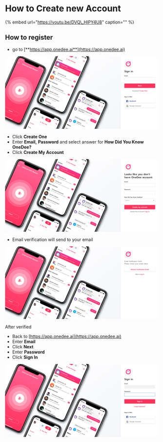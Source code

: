 # How to Create new Account

{% embed url="https://youtu.be/DVQ\_HIPY4U8" caption="" %}

## How to register

* go to  [**https://app.onedee.ai**](https://app.onedee.ai)

![](../.gitbook/assets/home.png)

* Click **Create One**
* Enter **Email,** **Password** and select answer for **How Did You Know OneDee?**
* Click **Create My Account**

![](../.gitbook/assets/untitled.png)

* Email verification will send to your email 

![](../.gitbook/assets/verify-email.png)

After verified

* Back to [https://app.onedee.ai](https://app.onedee.ai)  
* Enter **Email** 
* Click **Next** 
* Enter **Password**
* Click **Sign In**

![](../.gitbook/assets/sign-in.png)

